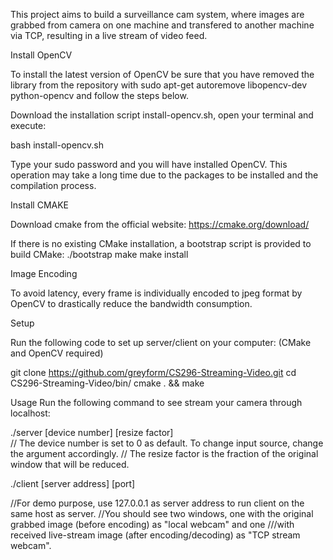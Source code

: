 This project aims to build a surveillance cam system, where images are grabbed from camera on one machine and transfered to another machine via TCP, resulting in a live stream of video feed. 



Install OpenCV 

To install the latest version of OpenCV be sure that you have removed the library from the repository with sudo apt-get autoremove libopencv-dev python-opencv and follow the steps below.

Download the installation script install-opencv.sh, open your terminal and execute:

bash install-opencv.sh

Type your sudo password and you will have installed OpenCV. This operation may take a long time due to the packages to be installed and the compilation process.


Install CMAKE

Download cmake from the official website:
https://cmake.org/download/

If there is no existing CMake installation, a bootstrap script is provided to build CMake:
  ./bootstrap
  make
  make install


Image Encoding

To avoid latency, every frame is individually encoded to jpeg format by OpenCV to drastically reduce the bandwidth consumption.


Setup

Run the following code to set up server/client on your computer: (CMake and OpenCV required)

git clone https://github.com/greyform/CS296-Streaming-Video.git
cd CS296-Streaming-Video/bin/
cmake . && make

Usage
Run the following command to see stream your camera through localhost:

./server <port> [device number] [resize factor]   
// The device number is set to 0 as default. To change input source, change the argument accordingly. 
// The resize factor is the fraction of the original window that will be reduced. 


./client [server address] [port]

//For demo purpose, use 127.0.0.1 as server address to run client on the same host as server.
//You should see two windows, one with the original grabbed image (before encoding) as "local webcam" and one ///with received live-stream image (after encoding/decoding) as "TCP stream webcam".
